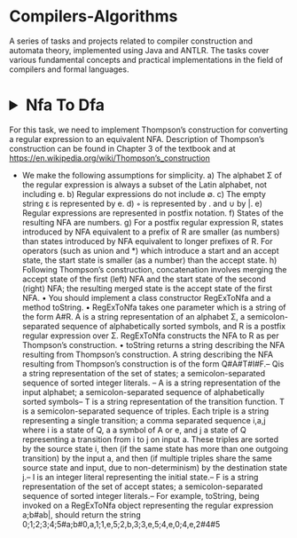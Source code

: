 # Compilers-Algorithms
A series of tasks and projects related to compiler construction and automata theory, implemented using Java and ANTLR. The tasks cover various fundamental concepts and practical implementations in the field of compilers and formal languages.


# <details><summary>Nfa To Dfa</summary> 
For this task, we need to implement Thompson’s construction for converting a regular expression to an equivalent NFA. Description of Thompson’s construction can be found in Chapter 3 of the textbook and at https://en.wikipedia.org/wiki/Thompson’s_construction
- We make the following assumptions for simplicity.
 a) The alphabet Σ of the regular expression is always a subset of the Latin alphabet,
 not including e.
 b) Regular expressions do not include ∅.
 c) The empty string ε is represented by e.
 d) ◦ is represented by . and ∪ by |.
 e) Regular expressions are represented in postfix notation.
 f) States of the resulting NFA are numbers.
 g) For a postfix regular expression R, states introduced by NFA equivalent to a prefix of R are smaller (as numbers) than states introduced by NFA equivalent to longer prefixes of R. For operators (such as union and *) which introduce a start and an accept state, the start state is smaller (as a number) than the accept state.
 h) Following Thompson’s construction, concatenation involves merging the accept state of the first (left) NFA and the start state of the second (right) NFA; the resulting merged state is the accept state of the first NFA.
 • You should implement a class constructor RegExToNfa and a method toString.
 • RegExToNfa takes one parameter which is a string of the form A#R. A is a string representation of an alphabet Σ, a semicolon-separated sequence of alphabetically sorted symbols, and R is a postfix regular expression over Σ. RegExToNfa constructs the NFA to R as per Thompson’s construction.
 • toString returns a string describing the NFA resulting from Thompson’s construction.
 A string describing the NFA resulting from Thompson’s construction is of the form Q#A#T#I#F.– Qis a string representation of the set of states; a semicolon-separated sequence of sorted integer literals.
– A is a string representation of the input alphabet; a semicolon-separated sequence
 of alphabetically sorted symbols– T is a string representation of the transition function. T is a semicolon-separated
 sequence of triples. Each triple is a string representing a single transition; a comma separated sequence i,a,j where i is a state of Q, a a symbol of A or e, and j a state
 of Q representing a transition from i to j on input a. These triples are sorted by
 the source state i, then (if the same state has more than one outgoing transition)
 by the input a, and then (if multiple triples share the same source state and input,
 due to non-determinism) by the destination state j.– I is an integer literal representing the initial state.– F is a string representation of the set of accept states; a semicolon-separated sequence of sorted 
 integer literals.– For example, toString, being invoked on a RegExToNfa object representing the regular expression a;b#ab|, should return the string 0;1;2;3;4;5#a;b#0,a,1;1,e,5;2,b,3;3,e,5;4,e,0;4,e,2#4#5


</details>
